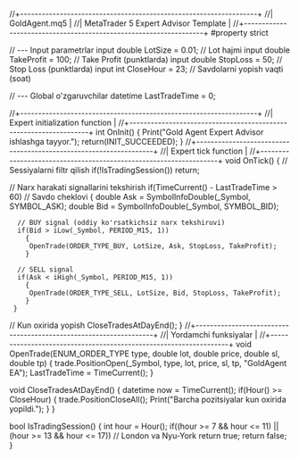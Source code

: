//+------------------------------------------------------------------+
//|                                                    GoldAgent.mq5 |
//|                        MetaTrader 5 Expert Advisor Template      |
//+------------------------------------------------------------------+
#property strict

// --- Input parametrlar
input double LotSize = 0.01;       // Lot hajmi
input double TakeProfit = 100;     // Take Profit (punktlarda)
input double StopLoss = 50;        // Stop Loss (punktlarda)
input int CloseHour = 23;          // Savdolarni yopish vaqti (soat)

// --- Global o'zgaruvchilar
datetime LastTradeTime = 0;

//+------------------------------------------------------------------+
//| Expert initialization function                                   |
//+------------------------------------------------------------------+
int OnInit()
  {
   Print("Gold Agent Expert Advisor ishlashga tayyor.");
   return(INIT_SUCCEEDED);
  }
//+------------------------------------------------------------------+
//| Expert tick function                                             |
//+------------------------------------------------------------------+
void OnTick()
  {
   // Sessiyalarni filtr qilish
   if(!IsTradingSession()) return;

   // Narx harakati signallarini tekshirish
   if(TimeCurrent() - LastTradeTime > 60) // Savdo cheklovi
     {
      double Ask = SymbolInfoDouble(_Symbol, SYMBOL_ASK);
      double Bid = SymbolInfoDouble(_Symbol, SYMBOL_BID);

      // BUY signal (oddiy ko'rsatkichsiz narx tekshiruvi)
      if(Bid > iLow(_Symbol, PERIOD_M15, 1))
        {
         OpenTrade(ORDER_TYPE_BUY, LotSize, Ask, StopLoss, TakeProfit);
        }

      // SELL signal
      if(Ask < iHigh(_Symbol, PERIOD_M15, 1))
        {
         OpenTrade(ORDER_TYPE_SELL, LotSize, Bid, StopLoss, TakeProfit);
        }
     }
   // Kun oxirida yopish
   CloseTradesAtDayEnd();
  }
//+------------------------------------------------------------------+
//| Yordamchi funksiyalar                                           |
//+------------------------------------------------------------------+
void OpenTrade(ENUM_ORDER_TYPE type, double lot, double price, double sl, double tp)
  {
   trade.PositionOpen(_Symbol, type, lot, price, sl, tp, "GoldAgent EA");
   LastTradeTime = TimeCurrent();
  }

void CloseTradesAtDayEnd()
  {
   datetime now = TimeCurrent();
   if(Hour() >= CloseHour)
     {
      trade.PositionCloseAll();
      Print("Barcha pozitsiyalar kun oxirida yopildi.");
     }
  }

bool IsTradingSession()
  {
   int hour = Hour();
   if((hour >= 7 && hour <= 11) || (hour >= 13 && hour <= 17)) // London va Nyu-York
      return true;
   return false;
  }
